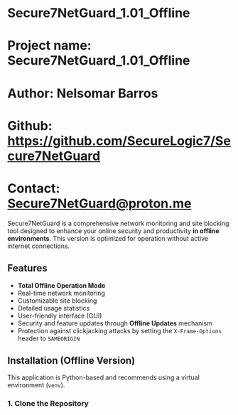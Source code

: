 # Secure7NetGuard_1.01_Offline

# Project name: Secure7NetGuard_1.01_Offline
# Author: Nelsomar Barros
# Github: https://github.com/SecureLogic7/Secure7NetGuard
# Contact: Secure7NetGuard@proton.me
Secure7NetGuard is a comprehensive network monitoring and site blocking tool designed to enhance your online security and productivity **in offline environments**. This version is optimized for operation without active internet connections.

## Features

- **Total Offline Operation Mode**
- Real-time network monitoring
- Customizable site blocking
- Detailed usage statistics
- User-friendly interface (GUI)
- Security and feature updates through **Offline Updates** mechanism
- Protection against clickjacking attacks by setting the `X-Frame-Options` header to `SAMEORIGIN`

## Installation (Offline Version)

This application is Python-based and recommends using a virtual environment (`venv`).

### 1. Clone the Repository

